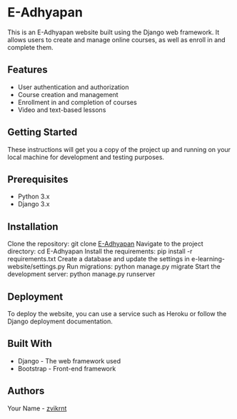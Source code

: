 # E-Adhyapan
This is an E-Adhyapan website built using the Django web framework. It allows users to create and manage online courses, as well as enroll in and complete them.

## Features
* User authentication and authorization
* Course creation and management
* Enrollment in and completion of courses
* Video and text-based lessons


## Getting Started
These instructions will get you a copy of the project up and running on your local machine for development and testing purposes.

## Prerequisites
* Python 3.x
* Django 3.x

## Installation
Clone the repository: git clone [E-Adhyapan](https://github.com/zvikrnt/E-Adhyapan)
Navigate to the project directory: cd E-Adhyapan
Install the requirements: pip install -r requirements.txt
Create a database and update the settings in e-learning-website/settings.py
Run migrations: python manage.py migrate
Start the development server: python manage.py runserver

## Deployment
To deploy the website, you can use a service such as Heroku or follow the Django deployment documentation.

## Built With
* Django - The web framework used
* Bootstrap - Front-end framework

## Authors
Your Name - [zvikrnt](https://github.com/zvikrnt)



